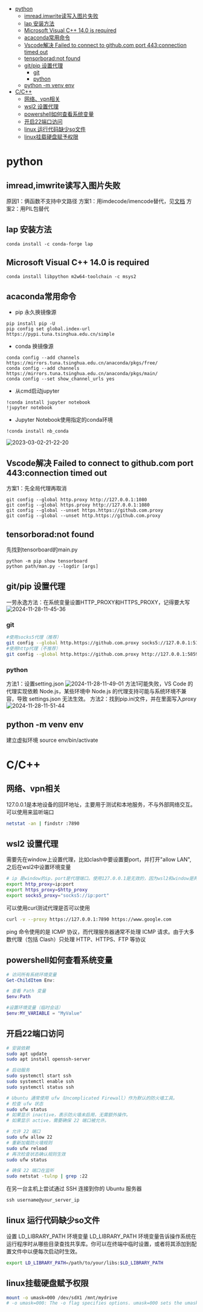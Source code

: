 <!-- TOC -->
- [python](#python)
  - [imread,imwrite读写入图片失败](#imreadimwrite读写入图片失败)
  - [lap 安装方法](#lap-安装方法)
  - [Microsoft Visual C++ 14.0 is required](#microsoft-visual-c-140-is-required)
  - [acaconda常用命令](#acaconda常用命令)
  - [Vscode解决 Failed to connect to github.com port 443:connection timed out](#vscode解决-failed-to-connect-to-githubcom-port-443connection-timed-out)
  - [tensorborad:not found](#tensorboradnot-found)
  - [git/pip 设置代理](#gitpip-设置代理)
    - [git](#git)
    - [python](#python-1)
  - [python -m venv env](#python--m-venv-env)
- [C/C++](#cc)
  - [网络、vpn相关](#网络vpn相关)
  - [wsl2 设置代理](#wsl2-设置代理)
  - [powershell如何查看系统变量](#powershell如何查看系统变量)
  - [开启22端口访问](#开启22端口访问)
  - [linux 运行代码缺少so文件](#linux-运行代码缺少so文件)
  - [linux挂载硬盘赋予权限](#linux挂载硬盘赋予权限)

# python

## imread,imwrite读写入图片失败

原因1：俩函数不支持中文路径
方案1：用imdecode/imencode替代，见[文档](/notebook/api/cv2.md)
方案2：用PIL包替代

## lap 安装方法

```shell
conda install -c conda-forge lap
```

## Microsoft Visual C++ 14.0 is required

```shell
conda install libpython m2w64-toolchain -c msys2
```

## acaconda常用命令

- pip 永久换镜像源

```shell
pip install pip -U
pip config set global.index-url https://pypi.tuna.tsinghua.edu.cn/simple
```

- conda 换镜像源

```shell
conda config --add channels https://mirrors.tuna.tsinghua.edu.cn/anaconda/pkgs/free/
conda config --add channels https://mirrors.tuna.tsinghua.edu.cn/anaconda/pkgs/main/
conda config --set show_channel_urls yes

```

- 从cmd启动jupyter

```shell
!conda install jupyter notebook
!jupyter notebook
```

- Jupyter Notebook使用指定的conda环境

 ```Jupyter
 !conda install nb_conda
 ```

![2023-03-02-21-22-20](https://cdn.jsdelivr.net/gh/pleb631/ImgManager@main/img/2023-03-02-21-22-20.png)

## Vscode解决 Failed to connect to github.com port 443:connection timed out

方案1：先全局代理再取消

```
git config --global http.proxy http://127.0.0.1:1080
git config --global https.proxy http://127.0.0.1:1080
git config --global --unset https.https://github.com.proxy
git config --global --unset http.https://github.com.proxy
```

## tensorborad:not found

先找到tensorboard的main.py

```linux
python -m pip show tensorboard
python path/man.py --logdir [args]
```

## git/pip 设置代理

一劳永逸方法：在系统变量设置HTTP_PROXY和HTTPS_PROXY，记得要大写
![2024-11-28-11-45-36](https://cdn.jsdelivr.net/gh/pleb631/ImgManager@main/img/2024-11-28-11-45-36.png)

### git

```bash
#使用socks5代理（推荐） 
git config --global http.https://github.com.proxy socks5://127.0.0.1:51837 
#使用http代理（不推荐） 
git config --global http.https://github.com.proxy http://127.0.0.1:58591
```

### python

方法1：设置setting.json
![2024-11-28-11-49-01](https://cdn.jsdelivr.net/gh/pleb631/ImgManager@main/img/2024-11-28-11-49-01.png)
方法1可能失败，VS Code 的代理实现依赖 Node.js，某些环境中 Node.js 的代理支持可能与系统环境不兼容，导致 settings.json 无法生效。
方法2：找到pip.ini文件，并在里面写入proxy
![2024-11-28-11-51-44](https://cdn.jsdelivr.net/gh/pleb631/ImgManager@main/img/2024-11-28-11-51-44.png)

## python -m venv env

建立虚拟环境
source env/bin/activate

# C/C++

## 网络、vpn相关

127.0.0.1是本地设备的回环地址，主要用于测试和本地服务，不与外部网络交互。
可以使用来监听端口

```bash
netstat -an | findstr :7890
```

## wsl2 设置代理

需要先在window上设置代理，比如clash中要设置要port，并打开"allow LAN",
之后在wsl2中设置环境变量

```bash
# ip 是window的ip，port是代理端口。使用127.0.0.1是无效的，因为wsl2和window是两个不同的网络环境
export http_proxy=ip:port
export https_proxy=$http_proxy
export socks5_proxy="socks5://ip:port"
```

可以使用curl测试代理是否可以使用

```bash
curl -v --proxy https://127.0.0.1:7890 https://www.google.com

```

ping 命令使用的是 ICMP 协议，而代理服务器通常不处理 ICMP 请求。由于大多数代理（包括 Clash）只处理 HTTP、HTTPS、FTP 等协议

## powershell如何查看系统变量

```powershell
# 访问所有系统环境变量
Get-ChildItem Env:

# 查看 Path 变量
$env:Path

#设置环境变量（临时会话）
$env:MY_VARIABLE = "MyValue"
```

## 开启22端口访问

```bash
# 安装依赖
sudo apt update
sudo apt install openssh-server

# 启动服务
sudo systemctl start ssh
sudo systemctl enable ssh
sudo systemctl status ssh

# Ubuntu 通常使用 ufw（Uncomplicated Firewall）作为默认的防火墙工具。
# 检查 ufw 状态
sudo ufw status
# 如果显示 inactive，表示防火墙未启用，无需额外操作。
# 如果显示 active，需要确保 22 端口被允许。

# 允许 22 端口
sudo ufw allow 22
# 重新加载防火墙规则
sudo ufw reload
# 再次检查状态确认规则生效
sudo ufw status

# 确保 22 端口在监听
sudo netstat -tulnp | grep :22
```

在另一台主机上尝试通过 SSH 连接到你的 Ubuntu 服务器

```powershell
ssh username@your_server_ip
```

## linux 运行代码缺少so文件

设置 LD_LIBRARY_PATH 环境变量
LD_LIBRARY_PATH 环境变量告诉操作系统在运行程序时从哪些目录查找共享库。你可以在终端中临时设置，或者将其添加到配置文件中以便每次启动时生效。

```bash
export LD_LIBRARY_PATH=/path/to/your/libs:$LD_LIBRARY_PATH
```

## linux挂载硬盘赋予权限

```bash
mount -o umask=000 /dev/sdX1 /mnt/mydrive
# -o umask=000: The -o flag specifies options. umask=000 sets the umask for the mounted filesystem, giving read, write, and execute permissions to everyone.
```
